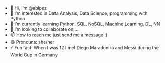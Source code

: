 - 👋 Hi, I’m @ablpez
- 👀 I’m interested in Data Analysis, Data Science, programming with Python
- 🌱 I’m currently learning Python, SQL, NoSQL, Machine Learning, DL, NN
- 💞️ I’m looking to collaborate on ...
- 📫 How to reach me just send me a message :)
- 😄 Pronouns: she/her
- ⚡ Fun fact: When I was 12 I met Diego Maradonna and Messi during the World Cup in Germany

<!---
ablpez/ablpez is a ✨ special ✨ repository because its `README.md` (this file) appears on your GitHub profile.
You can click the Preview link to take a look at your changes.
--->
